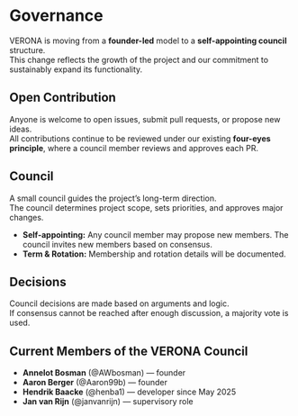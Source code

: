 # Governance

VERONA is moving from a **founder-led** model to a **self-appointing council** structure.  
This change reflects the growth of the project and our commitment to sustainably expand its functionality.

## Open Contribution
Anyone is welcome to open issues, submit pull requests, or propose new ideas.  
All contributions continue to be reviewed under our existing **four-eyes principle**, where a council member reviews and approves each PR.

## Council
A small council guides the project’s long-term direction.  
The council determines project scope, sets priorities, and approves major changes.

- **Self-appointing:** Any council member may propose new members. The council invites new members based on consensus.  
- **Term & Rotation:** Membership and rotation details will be documented.

## Decisions
Council decisions are made based on arguments and logic.  
If consensus cannot be reached after enough discussion, a majority vote is used.

## Current Members of the VERONA Council
- **Annelot Bosman** (@AWbosman) — founder  
- **Aaron Berger** (@Aaron99b) — founder  
- **Hendrik Baacke** (@henba1) — developer since May 2025  
- **Jan van Rijn** (@janvanrijn) — supervisory role

